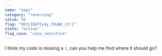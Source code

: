 ```yaml
---
name: "oops"
category: "reversing"
value: 50
flag: "SKYLIGHT{y4y_f0uNd_1t!}"
state: "active"
flag_case: "case_sensitive"
---
```


I think my code is missing a `!`, can you help me find where it should go?
